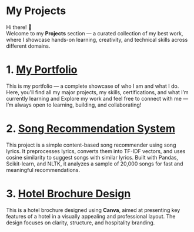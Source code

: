 # My Projects

Hi there! 👋  
Welcome to my **Projects** section — a curated collection of my best work, where I showcase hands-on learning, creativity, and technical skills across different domains.

# 1. [My Portfolio](https://deepakramgiri.tech/)
This is my portfolio — a complete showcase of who I am and what I do.
Here, you'll find all my major projects, my skills, certifications, and what I’m currently learning and Explore my work and feel free to connect with me — I’m always open to learning, building, and collaborating!


# 2. [Song Recommendation System](https://github.com/DEEPAK-RAMGIRI/Information-Retrieval-System-IRS-/blob/main/PROJECT.ipynb)
This project is a simple content-based song recommender using song lyrics. It preprocesses lyrics, converts them into TF-IDF vectors, and uses cosine similarity to suggest songs with similar lyrics. Built with Pandas, Scikit-learn, and NLTK, it analyzes a sample of 20,000 songs for fast and meaningful recommendations.


# 3. [Hotel Brochure Design](https://www.canva.com/design/DAGIq3OqnRM/GYtdP6tfdcAs62uNdLqeNA/edit?utm_content=DAGIq3OqnRM&utm_campaign=designshare&utm_medium=link2&utm_source=sharebutton)
This is a hotel brochure designed using **Canva**, aimed at presenting key features of a hotel in a visually appealing and professional layout. The design focuses on clarity, structure, and hospitality branding.


